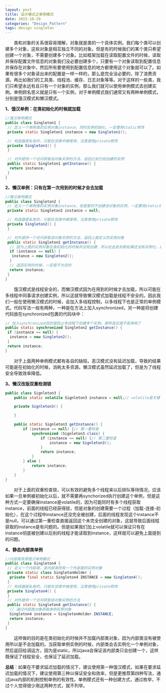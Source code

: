 ```yaml
---
layout: post
title: 设计模式之单例模式
date: 2015-10-29
categories: "Design_Pattern"
tags: design singleton
---
```


&ensp;&ensp;&ensp;&ensp;类和对象的关系很容易理解，对象就是类的一个具体实例。我们每个类可以创建多个对象，这些对象是相互独立不同的对象。但是有的时候我们的某个类只希望创建一个对象，不需要创建多个对象。比如框架加载在读取配置文件的时候，读取并保存配置文件信息的对象我们没必要创建多个，只要有一个对象读取到配置信息并保存在对象中，然后所有要使用到配置信息的地方都使用这个对象就可以了。如果有很多个对象读出来的配置是一样一样的，那么是完全没必要的，除了浪费资源。再比如我们的工具类、线程池、缓存、日志对象等等。对于这样的一些类，我们只希望永远有且只有一个对象的实例，那么我们就可以使用单例模式去创建实例。单例顾名思义就是只有一个实例，对于单例模式我们通常又有两种单例模式，分别是饿汉模式和懒汉模式。  

**1、饿汉单例：在类初始化的时候就加载**

```java
//饿汉单例模式
public class Singleton1 {
 // 定义一个单例类的实例对象instance，同时实例初始化，一定要用static修饰
 private static Singleton1 instance = new Singleton1();

 // 构造器是私有的，只能在该类中被使用，注意使用private修饰
 private Singleton1() {
 }

 // 对外提供一个访问获取该对象实例的方法，返回之前已经创建的实例
 public static Singleton1 getInstance() {
  return instance;
 }
}
```

**2、懒汉单例：只有在第一次用到的时候才会去加载**  

```java
//懒汉单例模式
public class Singleton2 {
 // 定义一个单例类的实例对象instance，但是暂时不创建该对象的实例，一定要用static修饰
 private static Singleton2 instance = null;

 // 构造器是私有的，只能在该类中被使用，注意使用private修饰
 private Singleton2() {
 }

 // 对外提供一个访问获取该对象实例的方法，返回上面定义的实例对象
 public static Singleton2 getInstance() {
  // 因为上面的实例对象在类初始化的时候并没有创建，所以在此处判断如果还没有实例化，就创建一个实例
  if (instance == null) {
   instance = new Singleton2();
  }
  // 返回实例的时候，一定是不为空的
  return instance;
 }
}
```

&ensp;&ensp;&ensp;&ensp;饿汉模式是线程安全的，而懒汉模式因为在用到的时候才去加载，所以可能在多线程中同事请求创建实例，所以这就导致懒汉模式加载是线程不安全的。因此我们一般在使用懒汉模式的时候，会加入多线程控制，以多线程下也是正常的单例模式。代码写法一般有两种，一种是在方法上加入synchronized，另一种是将创建代码放在synchronized包裹的代码块中：  

```java
// 加入synchronized目的是防止多线程下创建多个实例，那样其实就不是单例了
public static synchronized Singleton2 getInstance() {
 if (instance == null) {
  instance = new Singleton2();
 }
 return instance;
}  
```

&ensp;&ensp;&ensp;&ensp;对于上面两种单例模式都有各自的缺陷，恶汉模式没有延迟加载，导致的结果可能是在初始化的时候，消耗太多资源。懒汉模式虽然延迟加载了，但是为了线程安全导致效率降低。  

**3、懒汉改版双重检测锁**

```java
public class Signleton3 {
	public static volatile Signleton3 instance = null;// volatile是关键

	private Signleton3() {

	}

	public static Signleton3 getInstance() {
		if (instance == null) {// 第一重检查
			synchronized (Signleton3.class) {
				if (instance == null) {// 第二重检查
					instance = new Signleton3();
				}
				return instance;
			}
		} else {
			return instance;
		}
	}
}
```

&ensp;&ensp;&ensp;&ensp;对于上面的双重检查锁，可以有效的避免多个线程来以后排队等待情况，应该如果一旦单例被初始化以后，就不需要再synchorized执行创建这个单例，但是这种方式一定要确保instance是volatile的，因为可能同时有多个线程获取instance，前面的线程已经获得锁，但是对象的创建需要一个过程（加载-连接-初始化），在这个过程中instance还没完全被创建，后面的线程发现这个instance不是null，可以通过第一重检查直接返回这个未完全创建的对象，这就导致后面线程获取的instance是有问题的。但是如果我们加上volatile就可以保证只有在instance彻底被创建以后别的线程才能读取到instance，这样就可以避免上面提到的问题。

**4、静态内部类单例**  

```java
//内部类获得饿汉单例模式
public class Singleton4 {
 // 定义一个内部类，该内部类持有一个外部类的实例对象
 private static class SingletonHolder {
  private final static Singleton4 INSTANCE = new Singleton4();
 }
 // 构造器是私有的，只能在该类中被使用，注意使用private修饰
 private Singleton4() {
 }
 // 对外提供一个访问获取该对象实例的方法
 public static Singleton4 getInstance() {
  // 通过内部类对象获取单例实例对象
  Singleton4 instance = SingletonHolder.INSTANCE;
  return instance;
 }
}  
```

&ensp;&ensp;&ensp;&ensp;这样做的目的是在类初始化的时候并不加载内部类对象，因为内部类没有被使用所以是不会加载的。当获取单例实例的时候，内部类会去实例化一个单例对象，然后返回给调运方，因为是static，所以java会保证该内部类只会创建一个，这样既保证了线程安全，也保证了延迟加载。

**总结**：如果在不要求延迟加载的情况下，建议使用第一种饿汉模式，如果在要求延迟加载的情况下，建议使用第三种以保证安全和效率，但是更推荐第四种写法，通过java内部的机制控制单例的有效性。单例模式还有一种创建方式，通过枚举，不过个人觉得很少用这两种方式，就不列举。  
